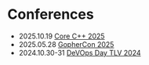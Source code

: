 # Conferences

* 2025.10.19 [Core C++ 2025](https://corecpp.org/)
* 2025.05.28 [GopherCon 2025](https://szabgab.com/hamakor-2025-05-28)
* 2024.10.30-31 [DeVOps Day TLV 2024](https://devopsdays.org/events/2024-tel-aviv/)
